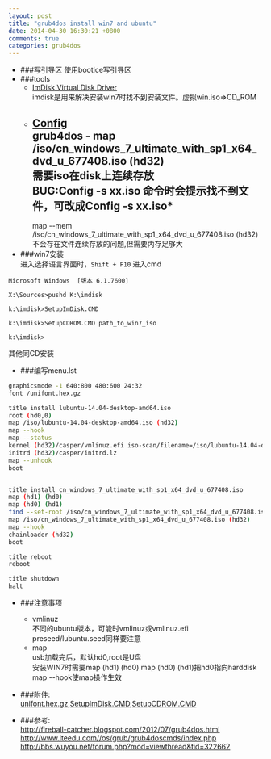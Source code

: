 ```yaml
---
layout: post
title: "grub4dos install win7 and ubuntu"
date: 2014-04-30 16:30:21 +0800
comments: true
categories: grub4dos
---
```

[imdisk_home]:http://dl.dropbox.com/u/3141121/Grub4Dos/imdisk.7z
[config_home]:http://download.sysinternals.com/Files/Contig.zip
+	###写引导区	
使用bootice写引导区
+	###tools	
	+	[ImDisk Virtual Disk Driver][imdisk_home]	
		imdisk是用来解决安装win7时找不到安装文件。虚拟win.iso=>CD_ROM
	+	[Config][config_home]	
		grub4dos - map /iso/cn_windows_7_ultimate_with_sp1_x64_dvd_u_677408.iso (hd32)	
		需要iso在disk上连续存放  	
		**BUG:Config -s  xx.iso 命令时会提示找不到文件，可改成Config -s xx.iso\***
		------------
		map --mem /iso/cn_windows_7_ultimate_with_sp1_x64_dvd_u_677408.iso (hd32)	
		不会存在文件连续存放的问题,但需要内存足够大
+	###win7安装	
	进入选择语言界面时，`Shift + F10` 进入cmd
```
Microsoft Windows  [版本 6.1.7600]

X:\Sources>pushd K:\imdisk

k:\imdisk>SetupImDisk.CMD

k:\imdisk>SetupCDROM.CMD path_to_win7_iso

k:\imdisk>
```
其他同CD安装	
<!--more-->

+	###编写menu.lst	
```bash menu.lst
graphicsmode -1 640:800 480:600 24:32
font /unifont.hex.gz

title install lubuntu-14.04-desktop-amd64.iso
root (hd0,0)
map /iso/lubuntu-14.04-desktop-amd64.iso (hd32)
map --hook
map --status
kernel (hd32)/casper/vmlinuz.efi iso-scan/filename=/iso/lubuntu-14.04-desktop-amd64.iso file=/cdrom/preseed/lubuntu.seed locale=zh_CN.UTF-8 ro boot=casper noprompt quiet splash --
initrd (hd32)/casper/initrd.lz
map --unhook
boot


title install cn_windows_7_ultimate_with_sp1_x64_dvd_u_677408.iso
map (hd1) (hd0)
map (hd0) (hd1)
find --set-root /iso/cn_windows_7_ultimate_with_sp1_x64_dvd_u_677408.iso
map /iso/cn_windows_7_ultimate_with_sp1_x64_dvd_u_677408.iso (hd32)
map --hook
chainloader (hd32)
boot

title reboot
reboot

title shutdown
halt
```

+	###注意事项	
	+	vmlinuz		
不同的ubuntu版本，可能时vmlinuz或vmlinuz.efi	
preseed/lubuntu.seed同样要注意
	+	map		
usb加载完后，默认hd0,root是U盘	
安装WIN7时需要map (hd1) (hd0) map (hd0) (hd1)把hd0指向harddisk	
map --hook使map操作生效	

+	###附件:	
[unifont.hex.gz][],[SetupImDisk.CMD][],[SetupCDROM.CMD][]

+	###参考:	
http://fireball-catcher.blogspot.com/2012/07/grub4dos.html	
http://www.iteedu.com//os/grub/grub4doscmds/index.php	
http://bbs.wuyou.net/forum.php?mod=viewthread&tid=322662	

[unifont.hex.gz]:/assets/fonts/unifont.hex.gz
[SetupCDROM.CMD]:/assets/cmd/SetupCDROM.CMD
[SetupImDisk.CMD]:/assets/cmd/SetupImDisk.CMD

